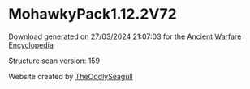 # MohawkyPack1.12.2V72

Download generated on 27/03/2024 21:07:03 for the [Ancient Warfare Encyclopedia](http://ancient-warfare.legends-of-gramdatis.com/)

Structure scan version: 159

Website created by [TheOddlySeagull](https://github.com/TheOddlySeagull/ancient-warfare-encyclopedia-website)
